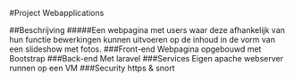 #Project Webapplications

##Beschrijving
#####Een webpagina met users waar deze afhankelijk van hun functie bewerkingen kunnen uitvoeren op de inhoud in de vorm van een slideshow met fotos.
###Front-end
Webpagina opgebouwd met Bootstrap
###Back-end
Met laravel
###Services
Eigen apache webserver runnen op een VM
###Security
https & snort
